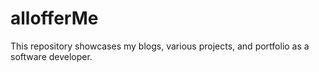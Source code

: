 # allofferMe
This repository showcases my blogs, various projects, and portfolio as a software developer.
